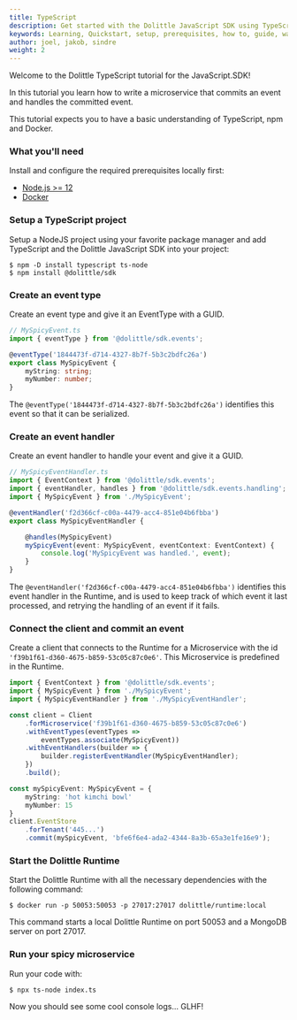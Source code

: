```yaml
---
title: TypeScript
description: Get started with the Dolittle JavaScript SDK using TypeScript
keywords: Learning, Quickstart, setup, prerequisites, how to, guide, walkthrough, typescript, javascript
author: joel, jakob, sindre
weight: 2
---
```


Welcome to the Dolittle TypeScript tutorial for the JavaScript.SDK!

In this tutorial you learn how to write a microservice that commits an event and handles the committed event.

This tutorial expects you to have a basic understanding of TypeScript, npm and Docker.

### What you'll need
Install and configure the required prerequisites locally first:

* [Node.js >= 12](https://nodejs.org/en/download/)
* [Docker](https://www.docker.com/products/docker-desktop)

### Setup a TypeScript project
Setup a NodeJS project using your favorite package manager and add TypeScript and the Dolittle JavaScript SDK into your project:

```shell
$ npm -D install typescript ts-node
$ npm install @dolittle/sdk
```

### Create an event type
Create an event type and give it an EventType with a GUID.

```typescript
// MySpicyEvent.ts
import { eventType } from '@dolittle/sdk.events';

@eventType('1844473f-d714-4327-8b7f-5b3c2bdfc26a')
export class MySpicyEvent {
    myString: string;
    myNumber: number;
}
```

The `@eventType('1844473f-d714-4327-8b7f-5b3c2bdfc26a')` identifies this event so that it can be serialized.

### Create an event handler
Create an event handler to handle your event and give it a GUID.
```typescript
// MySpicyEventHandler.ts
import { EventContext } from '@dolittle/sdk.events';
import { eventHandler, handles } from '@dolittle/sdk.events.handling';
import { MySpicyEvent } from './MySpicyEvent';

@eventHandler('f2d366cf-c00a-4479-acc4-851e04b6fbba')
export class MySpicyEventHandler {

    @handles(MySpicyEvent)
    mySpicyEvent(event: MySpicyEvent, eventContext: EventContext) {
        console.log('MySpicyEvent was handled.', event);
    }
}
```

The `@eventHandler('f2d366cf-c00a-4479-acc4-851e04b6fbba')` identifies this event handler in the Runtime, and is used to keep track of which event it last processed, and retrying the handling of an event if it fails.

### Connect the client and commit an event
Create a client that connects to the Runtime for a Microservice with the id `'f39b1f61-d360-4675-b859-53c05c87c0e6'`. This Microservice is predefined in the Runtime.

```typescript
import { EventContext } from '@dolittle/sdk.events';
import { MySpicyEvent } from './MySpicyEvent';
import { MySpicyEventHandler } from './MySpicyEventHandler';

const client = Client
    .forMicroservice('f39b1f61-d360-4675-b859-53c05c87c0e6')
    .withEventTypes(eventTypes =>
        eventTypes.associate(MySpicyEvent))
    .withEventHandlers(builder => {
        builder.registerEventHandler(MySpicyEventHandler);
    })
    .build();

const mySpicyEvent: MySpicyEvent = {
    myString: 'hot kimchi bowl'
    myNumber: 15
}
client.EventStore
    .forTenant('445...')
    .commit(mySpicyEvent, 'bfe6f6e4-ada2-4344-8a3b-65a3e1fe16e9');
```

### Start the Dolittle Runtime
Start the Dolittle Runtime with all the necessary dependencies with the following command:

```shell
$ docker run -p 50053:50053 -p 27017:27017 dolittle/runtime:local
```

This command starts a local Dolittle Runtime on port 50053 and a MongoDB server on port 27017.

### Run your spicy microservice
Run your code with:

```shell
$ npx ts-node index.ts
```

Now you should see some cool console logs...
GLHF!

